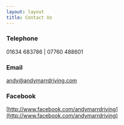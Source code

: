 ```yaml
---
layout: layout
title: Contact Us
---
```


### Telephone

01634 683786 | 07760 488601

### Email

[andy@andymarrdriving.com](mailto:andy@andymarrdriving.com)

### Facebook

[http://www.facebook.com/andymarrdriving](http://www.facebook.com/andymarrdriving)